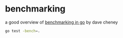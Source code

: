 # benchmarking

a good overview of [benchmarking in go](https://dave.cheney.net/2013/06/30/how-to-write-benchmarks-in-go) by dave cheney

```sh
go test -bench=.
```
